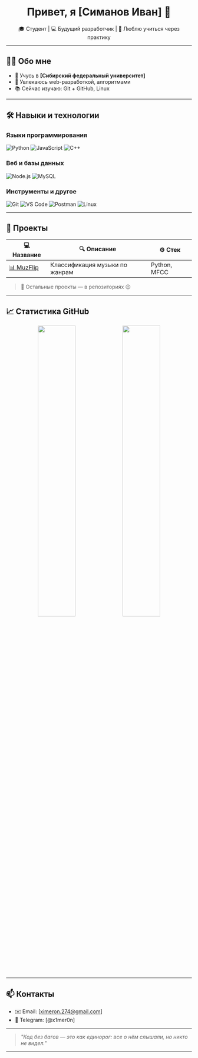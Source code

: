 <h1 align="center">Привет, я [Симанов Иван] 👋</h1>

<p align="center">
  🎓 Студент | 💻 Будущий разработчик | 🌱 Люблю учиться через практику
</p>

---

## 🧑‍💻 Обо мне

- 🏫 Учусь в **[Сибирский федеральный университет]**
- 🔬 Увлекаюсь web-разработкой, алгоритмами
- 📚 Сейчас изучаю: Git + GitHub, Linux
---

## 🛠️ Навыки и технологии

### Языки программирования
![Python](https://img.shields.io/badge/Python-3776AB?style=for-the-badge&logo=python&logoColor=white)
![JavaScript](https://img.shields.io/badge/JavaScript-F7DF1E?style=for-the-badge&logo=javascript&logoColor=black)
![C++](https://img.shields.io/badge/C++-00599C?style=for-the-badge&logo=cplusplus&logoColor=white)

### Веб и базы данных
![Node.js](https://img.shields.io/badge/Node.js-339933?style=for-the-badge&logo=nodedotjs&logoColor=white)
![MySQL](https://img.shields.io/badge/MySQL-005C84?style=for-the-badge&logo=mysql&logoColor=white)

### Инструменты и другое
![Git](https://img.shields.io/badge/Git-F05032?style=for-the-badge&logo=git&logoColor=white)
![VS Code](https://img.shields.io/badge/VS%20Code-007ACC?style=for-the-badge&logo=visualstudiocode&logoColor=white)
![Postman](https://img.shields.io/badge/Postman-FF6C37?style=for-the-badge&logo=postman&logoColor=white)
![Linux](https://img.shields.io/badge/Linux-FCC624?style=for-the-badge&logo=linux&logoColor=black)

---

## 📌 Проекты

| 💻 Название | 🔍 Описание | ⚙️ Стек |
|------------|-------------|--------|
| [📊 MuzFlip](https://github.com/Ximeron/MuzFlip) | Классификация музыки по жанрам | Python, MFCC |
> 📁 Остальные проекты — в репозиториях 😉

---

## 📈 Статистика GitHub

<p align="center">
  <img width="45%" src="https://github-readme-stats.vercel.app/api?username=Ximeron&show_icons=true&theme=radical&hide_border=true" />
  <img width="45%" src="https://github-readme-streak-stats.herokuapp.com/?user=Ximeron&theme=radical&hide_border=true" />
</p>

---

## 📫 Контакты

- ✉️ Email: [ximeron.274@gmail.com]
- 💬 Telegram: [@x1mer0n]
---

> _"Код без багов — это как единорог: все о нём слышали, но никто не видел."_

---

